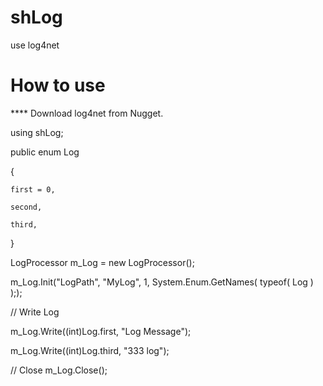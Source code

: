 # shLog
use log4net

# How to use
 **** Download log4net from Nugget.
 
using shLog;

public enum Log

{

    first = 0,
    
    second,
    
    third,
    
}
 
LogProcessor m_Log = new LogProcessor();

m_Log.Init("LogPath", "MyLog", 1, System.Enum.GetNames( typeof( Log ) ););

// Write Log

m_Log.Write((int)Log.first, "Log Message");

m_Log.Write((int)Log.third, "333 log");

// Close
m_Log.Close();
